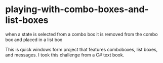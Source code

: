 # playing-with-combo-boxes-and-list-boxes
when a state is selected from a combo box it is removed from the combo box and placed in a list box

This is quick windows form project that features comboboxes, list boxes, and messages. 
I took this challenge from a C# text book.

